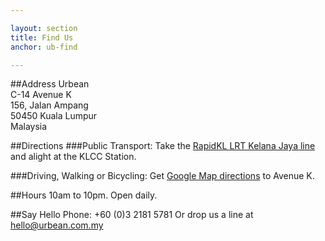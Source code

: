```yaml
---

layout: section
title: Find Us
anchor: ub-find

---
```


##Address
Urbean<br/>
C-14 Avenue K<br/>
156, Jalan Ampang<br/>
50450 Kuala Lumpur<br/>
Malaysia<br/>

##Directions
###Public Transport\: 
 Take the <a target="_blank" href="http://www.myrapid.com.my/rail/routes">RapidKL LRT Kelana Jaya line</a> and alight at the KLCC Station.

###Driving, Walking or Bicycling\:
Get <a target="_blank" href="https://maps.google.com.my/maps?expflags=enable_star_based_justifications:true&amp;ie=UTF8&amp;f=d&amp;daddr=Mj+Avenue+K,+156+Jalan+Ampang,+Kuala+Lumpur,+Federal+Territory+of+Kuala+Lumpur&amp;geocode=CR6FaGrnlNCDFbg0MAAdFAQQBiGDDfyaLHprBw&amp;gl=MY&amp;hl=en">Google Map directions</a> to Avenue K.

##Hours
10am to 10pm. Open daily.


##Say Hello
Phone\: +60 (0)3 2181 5781
Or drop us a line at <a href="mailto:http://imgur.com/gallery/VBbg5">hello@urbean.com.my</a>


